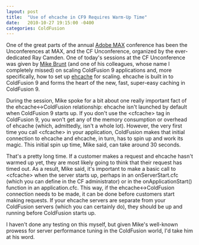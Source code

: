 ```yaml
---
layout: post
title:  "Use of ehcache in CF9 Requires Warm-Up Time"
date:   2010-10-27 19:15:00 -0400
categories: ColdFusion
---
```


One of the great parts of the annual [Adobe MAX](http://max.adobe.com/) conference has been the Unconferences at MAX, and the CF Unconference, organized by the ever-dedicated Ray Camden. One of today's sessions at the CF Unconference was given by [Mike Brunt](http://cfwhisperer.com/) (and one of his colleagues, whose name I completely missed) on scaling ColdFusion 9 applications and, more specifically, how to set up [ehcache](http://ehcache.org/) for scaling. ehcache is built in to ColdFusion 9 and forms the heart of the new, fast, super-easy caching in ColdFusion 9.

During the session, Mike spoke for a bit about one really important fact of the ehcache&lt;-&gt;ColdFusion relationship: ehcache isn't launched by default when ColdFusion 9 starts up. If you don't use the &lt;cfcache&gt; tag in ColdFusion 9, you won't get any of the memory consumption or overhead of ehcache (which, admittedly, isn't a whole lot). However, the very first time you call &lt;cfcache&gt; in your application, ColdFusion makes that initial connection to ehcache and ehcache, in turn, has to spin up and work its magic. This initial spin up time, Mike said, can take around 30 seconds.

That's a pretty long time. If a customer makes a request and ehcache hasn't warmed up yet, they are most likely going to think that their request has timed out. As a result, Mike said, it's important to make a basic call to &lt;cfcache&gt; when the server starts up, perhaps in an onServerStart.cfc (which you can define in the CF administrator) or in the onApplicationStart() function in an application.cfc. This way, if the  ehcache&lt;-&gt;ColdFusion connection needs to be made, it can be done before customers start making requests. If your ehcache servers are separate from your ColdFusion servers (which you can certainly do), they should be up and running before ColdFusion starts up.

I haven't done any testing on this myself, but given Mike's well-known prowess for server performance tuning in the ColdFusion world, I'd take him at his word.